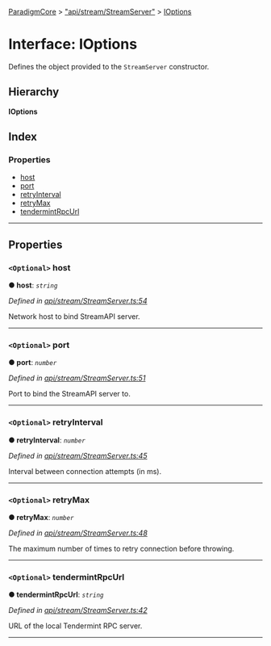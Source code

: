 [ParadigmCore](../README.md) > ["api/stream/StreamServer"](../modules/_api_stream_streamserver_.md) > [IOptions](../interfaces/_api_stream_streamserver_.ioptions.md)

# Interface: IOptions

Defines the object provided to the `StreamServer` constructor.

## Hierarchy

**IOptions**

## Index

### Properties

* [host](_api_stream_streamserver_.ioptions.md#host)
* [port](_api_stream_streamserver_.ioptions.md#port)
* [retryInterval](_api_stream_streamserver_.ioptions.md#retryinterval)
* [retryMax](_api_stream_streamserver_.ioptions.md#retrymax)
* [tendermintRpcUrl](_api_stream_streamserver_.ioptions.md#tendermintrpcurl)

---

## Properties

<a id="host"></a>

### `<Optional>` host

**● host**: *`string`*

*Defined in [api/stream/StreamServer.ts:54](https://github.com/paradigmfoundation/paradigmcore/blob/ca51030/src/api/stream/StreamServer.ts#L54)*

Network host to bind StreamAPI server.

___
<a id="port"></a>

### `<Optional>` port

**● port**: *`number`*

*Defined in [api/stream/StreamServer.ts:51](https://github.com/paradigmfoundation/paradigmcore/blob/ca51030/src/api/stream/StreamServer.ts#L51)*

Port to bind the StreamAPI server to.

___
<a id="retryinterval"></a>

### `<Optional>` retryInterval

**● retryInterval**: *`number`*

*Defined in [api/stream/StreamServer.ts:45](https://github.com/paradigmfoundation/paradigmcore/blob/ca51030/src/api/stream/StreamServer.ts#L45)*

Interval between connection attempts (in ms).

___
<a id="retrymax"></a>

### `<Optional>` retryMax

**● retryMax**: *`number`*

*Defined in [api/stream/StreamServer.ts:48](https://github.com/paradigmfoundation/paradigmcore/blob/ca51030/src/api/stream/StreamServer.ts#L48)*

The maximum number of times to retry connection before throwing.

___
<a id="tendermintrpcurl"></a>

### `<Optional>` tendermintRpcUrl

**● tendermintRpcUrl**: *`string`*

*Defined in [api/stream/StreamServer.ts:42](https://github.com/paradigmfoundation/paradigmcore/blob/ca51030/src/api/stream/StreamServer.ts#L42)*

URL of the local Tendermint RPC server.

___

